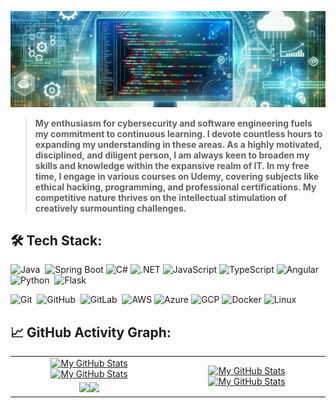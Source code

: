 [![](header2.jpg)](#)

> <b>My enthusiasm for cybersecurity and software engineering fuels my commitment to continuous learning. I devote countless hours to expanding my understanding in these areas. As a highly motivated, disciplined, and diligent person, I am always keen to broaden my skills and knowledge within the expansive realm of IT. In my free time, I engage in various courses on Udemy, covering subjects like ethical hacking, programming, and professional certifications. My competitive nature thrives on the intellectual stimulation of creatively surmounting challenges.</b>

## 🛠️ Tech Stack:
![Java](https://img.shields.io/badge/-Java-000?style=flat&logo=openjdk&logoColor=FFA518)&nbsp;
![Spring Boot](https://img.shields.io/badge/-Spring%20Boot-000?style=flat&logo=SpringBoot)
![C#](https://img.shields.io/badge/-C%23-000?style=flat&logo=c-sharp)
![.NET](https://img.shields.io/badge/-.NET-000?style=flat&logo=.net)
![JavaScript](https://img.shields.io/badge/-JavaScript-000?style=flat&logo=javascript)
![TypeScript](https://img.shields.io/badge/-TypeScript-000?style=flat&logo=typescript)
![Angular](https://img.shields.io/badge/-Angular-000?style=flat&logo=angular)&nbsp;
![Python](https://img.shields.io/badge/-Python-000?style=flat&logo=python)&nbsp;
![Flask](https://img.shields.io/badge/-Flask-000?style=flat&logo=flask)

![Git](https://img.shields.io/badge/-Git-000?style=flat&logo=git)&nbsp;
![GitHub](https://img.shields.io/badge/-GitHub-000?style=flat&logo=github)&nbsp;
![GitLab](https://img.shields.io/badge/-GitLab-000?style=flat&logo=gitlab)&nbsp;
![AWS](https://img.shields.io/badge/-AWS-000?style=flat&logo=amazon-aws)
![Azure](https://img.shields.io/badge/-Azure-000?style=flat&logo=microsoft-azure)
![GCP](https://img.shields.io/badge/-GCP-000?style=flat&logo=google-cloud)
![Docker](https://img.shields.io/badge/-Docker-000?style=flat&logo=Docker)
![Linux](https://img.shields.io/badge/-Linux-000?style=flat&logo=linux)



## 📈 GitHub Activity Graph:

<table>
    <tr>
        <td align="center"><a href="https://github.com/The-Hustler-Hattab#gh-light-mode-only"><img src="https://github-readme-stats.vercel.app/api?username=The-Hustler-Hattab&show_icons=true&theme=default&include_all_commits=true#gh-light-mode-only" alt="My GitHub Stats"/></a><a href="https://github.com/The-Hustler-Hattab#gh-dark-mode-only"><img src="https://github-readme-stats.vercel.app/api?username=The-Hustler-Hattab&show_icons=true&theme=tokyonight&include_all_commits=true#gh-dark-mode-only" alt="My GitHub Stats"/></a></td>
        <td rowspan="2" align="center"><a href="https://github.com/The-Hustler-Hattab#gh-light-mode-only"><img src="https://github-readme-stats.vercel.app/api/top-langs/?username=The-Hustler-Hattab&theme=default&langs_count=8#gh-light-mode-only" alt="My GitHub Stats"/></a><a href="https://github.com/The-Hustler-Hattab#gh-dark-mode-only"><img src="https://github-readme-stats.vercel.app/api/top-langs/?username=The-Hustler-Hattab&theme=tokyonight&langs_count=8#gh-dark-mode-only" alt="My GitHub Stats"/></a></td>
    </tr>
    <tr>
        <td align="center"><a href="https://github.com/The-Hustler-Hattab#gh-light-mode-only"><img src="https://github-readme-streak-stats.herokuapp.com/?user=The-Hustler-Hattab&theme=default"/></a><a href="https://github.com/The-Hustler-Hattab#gh-dark-mode-only"><img src="https://github-readme-streak-stats.herokuapp.com/?user=The-Hustler-Hattab&theme=tokyonight"/></a></td>
    </tr>
</table>
